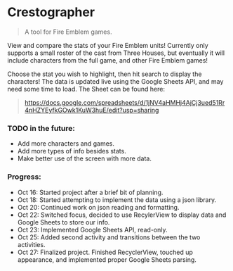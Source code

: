 # Crestographer
> A tool for Fire Emblem games.

View and compare the stats of your Fire Emblem units! Currently only supports a small roster of the cast from Three Houses, but eventually it will include characters from the full game, and other Fire Emblem games!

Choose the stat you wish to highlight, then hit search to display the characters! The data is updated live using the Google Sheets API, and may need some time to load. The Sheet can be found here:
>https://docs.google.com/spreadsheets/d/1jNV4aHMHj4AjCj3ued51Rr4nHZYEyfkGOwk1KuW3huE/edit?usp=sharing

### TODO in the future:
- Add more characters and games.
- Add more types of info besides stats.
- Make better use of the screen with more data.

### Progress:
- Oct 16: Started project after a brief bit of planning.
- Oct 18: Started attempting to implement the data using a json library.
- Oct 20: Continued work on json reading and formatting.
- Oct 22: Switched focus, decided to use RecylerView to display data and Google Sheets to store our info.
- Oct 23: Implemented Google Sheets API, read-only.
- Oct 25: Added second activity and transitions between the two activities.
- Oct 27: Finalized project. Finished RecyclerView, touched up appearance, and implemented proper Google Sheets parsing.
